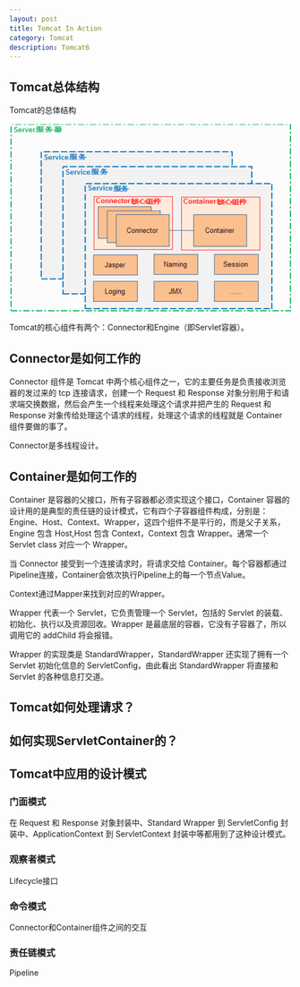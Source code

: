 ```yaml
---
layout: post
title: Tomcat In Action
category: Tomcat
description: Tomcat6
---
```


## Tomcat总体结构

Tomcat的总体结构

![](/assets/images/how-tomcat-works/tomcat-arch.gif)

Tomcat的核心组件有两个：Connector和Engine（即Servlet容器）。

## Connector是如何工作的

Connector 组件是 Tomcat 中两个核心组件之一，它的主要任务是负责接收浏览器的发过来的 tcp 连接请求，创建一个 Request 和 Response 对象分别用于和请求端交换数据，然后会产生一个线程来处理这个请求并把产生的 Request 和 Response 对象传给处理这个请求的线程，处理这个请求的线程就是 Container 组件要做的事了。

Connector是多线程设计。

## Container是如何工作的

Container 是容器的父接口，所有子容器都必须实现这个接口，Container 容器的设计用的是典型的责任链的设计模式，它有四个子容器组件构成，分别是：Engine、Host、Context、Wrapper，这四个组件不是平行的，而是父子关系，Engine 包含 Host,Host 包含 Context，Context 包含 Wrapper。通常一个 Servlet class 对应一个 Wrapper。

当 Connector 接受到一个连接请求时，将请求交给 Container。每个容器都通过Pipeline连接，Container会依次执行Pipeline上的每一个节点Value。

Context通过Mapper来找到对应的Wrapper。

Wrapper 代表一个 Servlet，它负责管理一个 Servlet，包括的 Servlet 的装载、初始化、执行以及资源回收。Wrapper 是最底层的容器，它没有子容器了，所以调用它的 addChild 将会报错。

Wrapper 的实现类是 StandardWrapper，StandardWrapper 还实现了拥有一个 Servlet 初始化信息的 ServletConfig，由此看出 StandardWrapper 将直接和 Servlet 的各种信息打交道。

## Tomcat如何处理请求？

## 如何实现ServletContainer的？

## Tomcat中应用的设计模式

### 门面模式

在 Request 和 Response 对象封装中、Standard Wrapper 到 ServletConfig 封装中、ApplicationContext 到 ServletContext 封装中等都用到了这种设计模式。

### 观察者模式

Lifecycle接口

### 命令模式

Connector和Container组件之间的交互

### 责任链模式

Pipeline